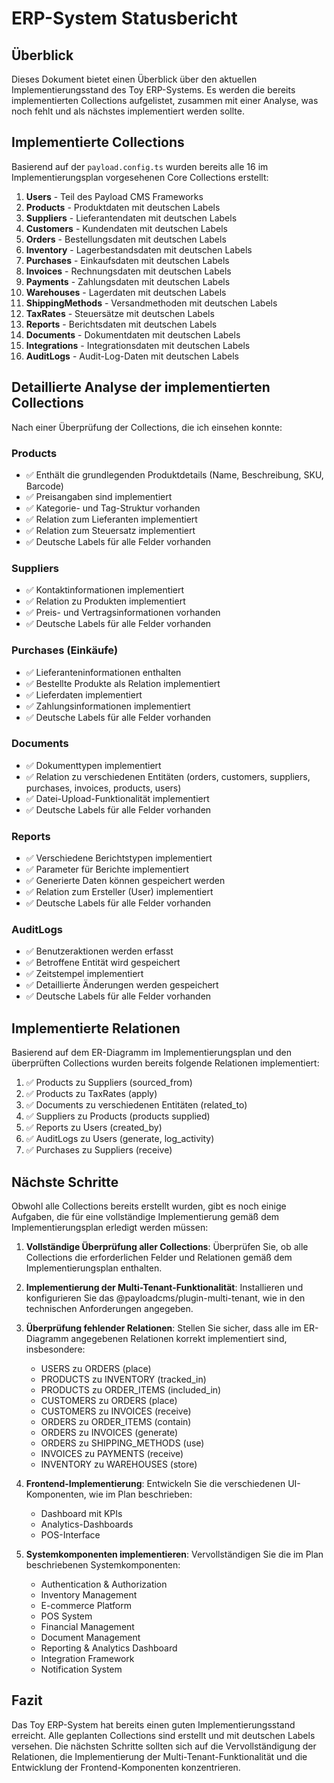 # ERP-System Statusbericht

## Überblick

Dieses Dokument bietet einen Überblick über den aktuellen Implementierungsstand des Toy ERP-Systems. Es werden die bereits implementierten Collections aufgelistet, zusammen mit einer Analyse, was noch fehlt und als nächstes implementiert werden sollte.

## Implementierte Collections

Basierend auf der `payload.config.ts` wurden bereits alle 16 im Implementierungsplan vorgesehenen Core Collections erstellt:

1. **Users** - Teil des Payload CMS Frameworks
2. **Products** - Produktdaten mit deutschen Labels
3. **Suppliers** - Lieferantendaten mit deutschen Labels
4. **Customers** - Kundendaten mit deutschen Labels
5. **Orders** - Bestellungsdaten mit deutschen Labels
6. **Inventory** - Lagerbestandsdaten mit deutschen Labels
7. **Purchases** - Einkaufsdaten mit deutschen Labels
8. **Invoices** - Rechnungsdaten mit deutschen Labels
9. **Payments** - Zahlungsdaten mit deutschen Labels
10. **Warehouses** - Lagerdaten mit deutschen Labels
11. **ShippingMethods** - Versandmethoden mit deutschen Labels
12. **TaxRates** - Steuersätze mit deutschen Labels
13. **Reports** - Berichtsdaten mit deutschen Labels
14. **Documents** - Dokumentdaten mit deutschen Labels
15. **Integrations** - Integrationsdaten mit deutschen Labels
16. **AuditLogs** - Audit-Log-Daten mit deutschen Labels

## Detaillierte Analyse der implementierten Collections

Nach einer Überprüfung der Collections, die ich einsehen konnte:

### Products
- ✅ Enthält die grundlegenden Produktdetails (Name, Beschreibung, SKU, Barcode)
- ✅ Preisangaben sind implementiert
- ✅ Kategorie- und Tag-Struktur vorhanden
- ✅ Relation zum Lieferanten implementiert
- ✅ Relation zum Steuersatz implementiert
- ✅ Deutsche Labels für alle Felder vorhanden

### Suppliers
- ✅ Kontaktinformationen implementiert
- ✅ Relation zu Produkten implementiert
- ✅ Preis- und Vertragsinformationen vorhanden
- ✅ Deutsche Labels für alle Felder vorhanden

### Purchases (Einkäufe)
- ✅ Lieferanteninformationen enthalten
- ✅ Bestellte Produkte als Relation implementiert
- ✅ Lieferdaten implementiert
- ✅ Zahlungsinformationen implementiert
- ✅ Deutsche Labels für alle Felder vorhanden

### Documents
- ✅ Dokumenttypen implementiert
- ✅ Relation zu verschiedenen Entitäten (orders, customers, suppliers, purchases, invoices, products, users)
- ✅ Datei-Upload-Funktionalität implementiert
- ✅ Deutsche Labels für alle Felder vorhanden

### Reports
- ✅ Verschiedene Berichtstypen implementiert
- ✅ Parameter für Berichte implementiert
- ✅ Generierte Daten können gespeichert werden
- ✅ Relation zum Ersteller (User) implementiert
- ✅ Deutsche Labels für alle Felder vorhanden

### AuditLogs
- ✅ Benutzeraktionen werden erfasst
- ✅ Betroffene Entität wird gespeichert
- ✅ Zeitstempel implementiert
- ✅ Detaillierte Änderungen werden gespeichert
- ✅ Deutsche Labels für alle Felder vorhanden

## Implementierte Relationen

Basierend auf dem ER-Diagramm im Implementierungsplan und den überprüften Collections wurden bereits folgende Relationen implementiert:

1. ✅ Products zu Suppliers (sourced_from)
2. ✅ Products zu TaxRates (apply)
3. ✅ Documents zu verschiedenen Entitäten (related_to)
4. ✅ Suppliers zu Products (products supplied)
5. ✅ Reports zu Users (created_by)
6. ✅ AuditLogs zu Users (generate, log_activity)
7. ✅ Purchases zu Suppliers (receive)

## Nächste Schritte

Obwohl alle Collections bereits erstellt wurden, gibt es noch einige Aufgaben, die für eine vollständige Implementierung gemäß dem Implementierungsplan erledigt werden müssen:

1. **Vollständige Überprüfung aller Collections**: Überprüfen Sie, ob alle Collections die erforderlichen Felder und Relationen gemäß dem Implementierungsplan enthalten.

2. **Implementierung der Multi-Tenant-Funktionalität**: Installieren und konfigurieren Sie das @payloadcms/plugin-multi-tenant, wie in den technischen Anforderungen angegeben.

3. **Überprüfung fehlender Relationen**: Stellen Sie sicher, dass alle im ER-Diagramm angegebenen Relationen korrekt implementiert sind, insbesondere:
   - USERS zu ORDERS (place)
   - PRODUCTS zu INVENTORY (tracked_in)
   - PRODUCTS zu ORDER_ITEMS (included_in)
   - CUSTOMERS zu ORDERS (place)
   - CUSTOMERS zu INVOICES (receive)
   - ORDERS zu ORDER_ITEMS (contain)
   - ORDERS zu INVOICES (generate)
   - ORDERS zu SHIPPING_METHODS (use)
   - INVOICES zu PAYMENTS (receive)
   - INVENTORY zu WAREHOUSES (store)

4. **Frontend-Implementierung**: Entwickeln Sie die verschiedenen UI-Komponenten, wie im Plan beschrieben:
   - Dashboard mit KPIs
   - Analytics-Dashboards
   - POS-Interface

5. **Systemkomponenten implementieren**: Vervollständigen Sie die im Plan beschriebenen Systemkomponenten:
   - Authentication & Authorization
   - Inventory Management
   - E-commerce Platform
   - POS System
   - Financial Management
   - Document Management
   - Reporting & Analytics Dashboard
   - Integration Framework
   - Notification System

## Fazit

Das Toy ERP-System hat bereits einen guten Implementierungsstand erreicht. Alle geplanten Collections sind erstellt und mit deutschen Labels versehen. Die nächsten Schritte sollten sich auf die Vervollständigung der Relationen, die Implementierung der Multi-Tenant-Funktionalität und die Entwicklung der Frontend-Komponenten konzentrieren.